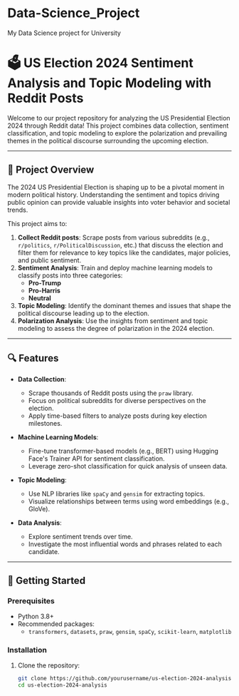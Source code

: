 # Data-Science_Project
My Data Science project for University

# 🗳️ US Election 2024 Sentiment Analysis and Topic Modeling with Reddit Posts  

Welcome to our project repository for analyzing the US Presidential Election 2024 through Reddit data! This project combines data collection, sentiment classification, and topic modeling to explore the polarization and prevailing themes in the political discourse surrounding the upcoming election.

---

## 📖 Project Overview  

The 2024 US Presidential Election is shaping up to be a pivotal moment in modern political history. Understanding the sentiment and topics driving public opinion can provide valuable insights into voter behavior and societal trends.  

This project aims to:  
1. **Collect Reddit posts**: Scrape posts from various subreddits (e.g., `r/politics`, `r/PoliticalDiscussion`, etc.) that discuss the election and filter them for relevance to key topics like the candidates, major policies, and public sentiment.  
2. **Sentiment Analysis**: Train and deploy machine learning models to classify posts into three categories:  
   - **Pro-Trump**  
   - **Pro-Harris**  
   - **Neutral**  
3. **Topic Modeling**: Identify the dominant themes and issues that shape the political discourse leading up to the election.  
4. **Polarization Analysis**: Use the insights from sentiment and topic modeling to assess the degree of polarization in the 2024 election.  

---

## 🔍 Features  

- **Data Collection**:  
  - Scrape thousands of Reddit posts using the `praw` library.  
  - Focus on political subreddits for diverse perspectives on the election.  
  - Apply time-based filters to analyze posts during key election milestones.  

- **Machine Learning Models**:  
  - Fine-tune transformer-based models (e.g., BERT) using Hugging Face's Trainer API for sentiment classification.  
  - Leverage zero-shot classification for quick analysis of unseen data.  

- **Topic Modeling**:  
  - Use NLP libraries like `spaCy` and `gensim` for extracting topics.  
  - Visualize relationships between terms using word embeddings (e.g., GloVe).  

- **Data Analysis**:  
  - Explore sentiment trends over time.  
  - Investigate the most influential words and phrases related to each candidate.  

---

## 🚀 Getting Started  

### Prerequisites  

- Python 3.8+  
- Recommended packages:  
  - `transformers`, `datasets`, `praw`, `gensim`, `spaCy`, `scikit-learn`, `matplotlib`  

### Installation  

1. Clone the repository:  
   ```bash
   git clone https://github.com/yourusername/us-election-2024-analysis.git
   cd us-election-2024-analysis

